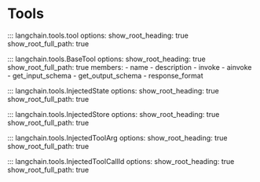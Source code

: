 # Tools

::: langchain.tools.tool
    options:
        show_root_heading: true
        show_root_full_path: true

::: langchain.tools.BaseTool
    options:
        show_root_heading: true
        show_root_full_path: true
        members:
            - name
            - description
            - invoke
            - ainvoke
            - get_input_schema
            - get_output_schema
            - response_format


::: langchain.tools.InjectedState
    options:
      show_root_heading: true
      show_root_full_path: true

::: langchain.tools.InjectedStore
    options:
        show_root_heading: true
        show_root_full_path: true

::: langchain.tools.InjectedToolArg
    options:
        show_root_heading: true
        show_root_full_path: true

::: langchain.tools.InjectedToolCallId
    options:
        show_root_heading: true
        show_root_full_path: true
